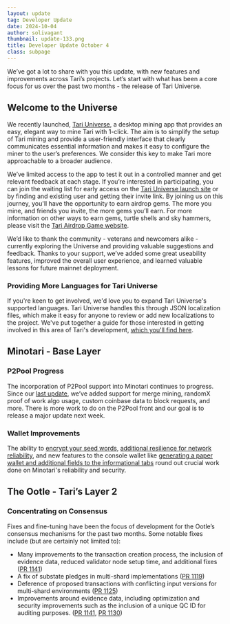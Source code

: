 ```yaml
---
layout: update
tag: Developer Update
date: 2024-10-04
author: solivagant
thumbnail: update-133.png
title: Developer Update October 4
class: subpage
---
```


We’ve got a lot to share with you this update, with new features and improvements across Tari’s projects. Let’s start with what has been a core focus for us over the past two months - the release of Tari Universe.

## Welcome to the Universe
We recently launched, [Tari Universe](https://universe.tari.com/), a desktop mining app that provides an easy, elegant way to mine Tari with 1-click. The aim is to simplify the setup of Tari mining and provide a user-friendly interface that clearly communicates essential information and makes it easy to configure the miner to the user’s preferences. We consider this key to make Tari more approachable to a broader audience.

We’ve limited access to the app to test it out in a controlled manner and get relevant feedback at each stage. If you’re interested in participating, you can join the waiting list for early access on the [Tari Universe launch site](https://universe.tari.com/) or by finding and existing user and getting their invite link. By joining us on this journey, you'll have the opportunity to earn airdrop gems. The more you mine, and friends you invite, the more gems you’ll earn. For more information on other ways to earn gems, turtle shells and sky hammers, please visit the [Tari Airdrop Game website](https://airdrop.tari.com/).

We’d like to thank the community - veterans and newcomers alike - currently exploring the Universe and providing valuable suggestions and feedback. Thanks to your support, we’ve added some great useability features, improved the overall user experience, and learned valuable lessons for future mainnet deployment.

### Providing More Languages for Tari Universe 
If you're keen to get involved, we'd love you to expand Tari Universe's supported languages. Tari Universe handles this through JSON localization files, which make it easy for anyone to review or add new localizations to the project. We've put together a guide for those interested in getting involved in this area of Tari's development, [which you'll find here](/lessons/07_add_new_localizations).

## Minotari - Base Layer

### P2Pool Progress
The incorporation of P2Pool support into Minotari continues to progress. Since our [last update](https://tari.com/updates/2024-07-22-update-133), we’ve added support for merge mining, randomX proof of work algo usage, custom coinbase data to block requests, and more. There is more work to do on the P2Pool front and our goal is to release a major update next week.

### Wallet Improvements
The ability to [encrypt your seed words](https://github.com/tari-project/tari/pull/6569), [additional resilience for network reliability](https://github.com/tari-project/tari/pull/6527), and new features to the console wallet like [generating a paper wallet and additional fields to the informational tabs](https://github.com/tari-project/tari/pull/6531) round out crucial work done on Minotari's reliability and security.

## The Ootle - Tari’s Layer 2
### Concentrating on Consensus
Fixes and fine-tuning have been the focus of development for the Ootle’s consensus mechanisms for the past two months. Some notable fixes include (but are certainly not limited to):
* Many improvements to the transaction creation process, the inclusion of evidence data, reduced validator node setup time, and additional fixes ([PR 1141](https://github.com/tari-project/tari-dan/pull/1141))
* A fix of substate pledges in multi-shard implementations ([PR 1119](https://github.com/tari-project/tari-dan/pull/1119))
* Deference of proposed transactions with conflicting input versions for multi-shard environments ([PR 1125](https://github.com/tari-project/tari-dan/pull/1125))
* Improvements around evidence data, including optimization and security improvements such as the inclusion of a unique QC ID for auditing purposes. ([PR 1141](https://github.com/tari-project/tari-dan/pull/1141), [PR 1130](https://github.com/tari-project/tari-dan/pull/1130))